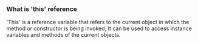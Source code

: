 ### What is 'this' reference

'This' is a reference variable that refers to the current object in which the method or constructor is being invoked, It can be used to access instance variables and methods of the current objects.